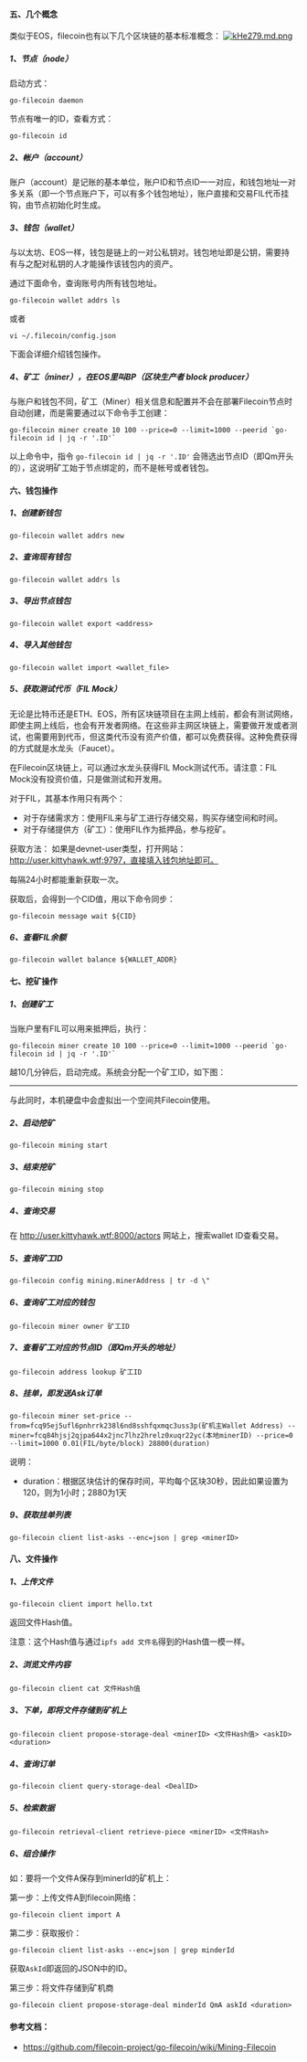 #### 五、几个概念
类似于EOS，filecoin也有以下几个区块链的基本标准概念：
[![kHe279.md.png](https://s2.ax1x.com/2019/02/28/kHe279.md.png)](https://imgchr.com/i/kHe279)
##### 1、节点（node）
启动方式：
```
go-filecoin daemon
```

节点有唯一的ID，查看方式：
```
go-filecoin id
```

##### 2、帐户（account）
账户（account）是记账的基本单位，账户ID和节点ID一一对应，和钱包地址一对多关系（即一个节点账户下，可以有多个钱包地址），账户直接和交易FIL代币挂钩，由节点初始化时生成。

##### 3、钱包（wallet）
与以太坊、EOS一样，钱包是链上的一对公私钥对。钱包地址即是公钥，需要持有与之配对私钥的人才能操作该钱包内的资产。

通过下面命令，查询账号内所有钱包地址。
```
go-filecoin wallet addrs ls
``` 
或者 
```
vi ~/.filecoin/config.json
```

下面会详细介绍钱包操作。

##### 4、矿工（miner），在EOS里叫BP（区块生产者 block producer）
与账户和钱包不同，矿工（Miner）相关信息和配置并不会在部署Filecoin节点时自动创建，而是需要通过以下命令手工创建：
```
go-filecoin miner create 10 100 --price=0 --limit=1000 --peerid `go-filecoin id | jq -r '.ID'`
```
以上命令中，指令 `go-filecoin id | jq -r '.ID'` 会筛选出节点ID（即Qm开头的），这说明矿工始于节点绑定的，而不是帐号或者钱包。

#### 六、钱包操作
##### 1、创建新钱包
```
go-filecoin wallet addrs new
```
##### 2、查询现有钱包
```
go-filecoin wallet addrs ls
```
##### 3、导出节点钱包
```
go-filecoin wallet export <address>
```

##### 4、导入其他钱包
```
go-filecoin wallet import <wallet_file>
```

##### 5、获取测试代币（FIL Mock）
无论是比特币还是ETH、EOS，所有区块链项目在主网上线前，都会有测试网络，即使主网上线后，也会有开发者网络。在这些非主网区块链上，需要做开发或者测试，也需要用到代币，但这类代币没有资产价值，都可以免费获得。这种免费获得的方式就是水龙头（Faucet）。

在Filecoin区块链上，可以通过水龙头获得FIL Mock测试代币。请注意：FIL Mock没有投资价值，只是做测试和开发用。

对于FIL，其基本作用只有两个：
* 对于存储需求方：使用FIL来与矿工进行存储交易，购买存储空间和时间。
* 对于存储提供方（矿工）：使用FIL作为抵押品，参与挖矿。

获取方法：
如果是devnet-user类型，打开网站：http://user.kittyhawk.wtf:9797，直接填入钱包地址即可。

每隔24小时都能重新获取一次。

获取后，会得到一个CID值，用以下命令同步：
```
go-filecoin message wait ${CID}
```

##### 6、查看FIL余额
```
go-filecoin wallet balance ${WALLET_ADDR}
```

#### 七、挖矿操作
##### 1、创建矿工
当账户里有FIL可以用来抵押后，执行：
```
go-filecoin miner create 10 100 --price=0 --limit=1000 --peerid `go-filecoin id | jq -r '.ID'`
```
越10几分钟后，启动完成。系统会分配一个矿工ID，如下图：
*****

与此同时，本机硬盘中会虚拟出一个空间共Filecoin使用。

##### 2、启动挖矿
```
go-filecoin mining start
```

##### 3、结束挖矿
```
go-filecoin mining stop
```
##### 4、查询交易
在 http://user.kittyhawk.wtf:8000/actors 网站上，搜索wallet ID查看交易。

##### 5、查询矿工ID
```
go-filecoin config mining.minerAddress | tr -d \"
```

##### 6、查询矿工对应的钱包
```
go-filecoin miner owner 矿工ID
```

##### 7、查看矿工对应的节点ID（即Qm开头的地址）
```
go-filecoin address lookup 矿工ID
```

##### 8、挂单，即发送Ask订单
```
go-filecoin miner set-price --from=fcq95ej5ufl6pnhrrk238l6nd8sshfqxmqc3uss3p(矿机主Wallet Address) --miner=fcq84hjsj2qjpa644x2jnc7lhz2hrelz0xuqr22yc(本地minerID) --price=0 --limit=1000 0.01(FIL/byte/block) 28800(duration)
```
说明：
* duration：根据区块估计的保存时间，平均每个区块30秒，因此如果设置为120，则为1小时；2880为1天

##### 9、获取挂单列表
```
go-filecoin client list-asks --enc=json | grep <minerID>
```

#### 八、文件操作
##### 1、上传文件
```
go-filecoin client import hello.txt
```
返回文件Hash值。

注意：这个Hash值与通过`ipfs add 文件名`得到的Hash值一模一样。

##### 2、浏览文件内容
```
go-filecoin client cat 文件Hash值
```

##### 3、下单，即将文件存储到矿机上
```
go-filecoin client propose-storage-deal <minerID> <文件Hash值> <askID> <duration>
```


##### 4、查询订单
```
go-filecoin client query-storage-deal <DealID>
```

##### 5、检索数据
```
go-filecoin retrieval-client retrieve-piece <minerID> <文件Hash>
```

##### 6、组合操作
如：要将一个文件A保存到minerId的矿机上：

第一步：上传文件A到filecoin网络：
```
go-filecoin client import A
```

第二步：获取报价：
```
go-filecoin client list-asks --enc=json | grep minderId
```
获取`AskId`即返回的JSON中的ID。

第三步：将文件存储到矿机商
```
go-filecoin client propose-storage-deal minderId QmA askId <duration>
```

#### 参考文档：
* https://github.com/filecoin-project/go-filecoin/wiki/Mining-Filecoin
